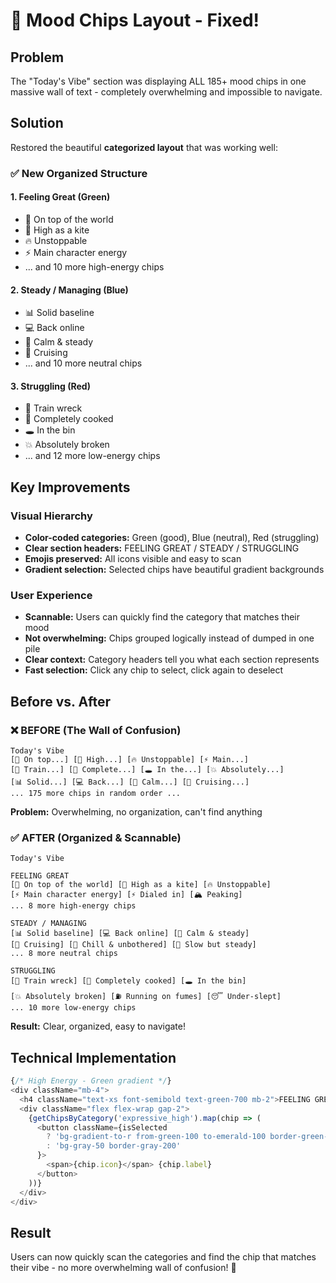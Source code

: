 # 🎨 Mood Chips Layout - Fixed!

## Problem
The "Today's Vibe" section was displaying ALL 185+ mood chips in one massive wall of text - completely overwhelming and impossible to navigate.

## Solution
Restored the beautiful **categorized layout** that was working well:

### ✅ New Organized Structure

#### 1. **Feeling Great** (Green)
- 🚀 On top of the world
- 🌈 High as a kite  
- 🔥 Unstoppable
- ⚡ Main character energy
- ... and 10 more high-energy chips

#### 2. **Steady / Managing** (Blue)
- 📊 Solid baseline
- 💻 Back online
- 🧘 Calm & steady
- 🚗 Cruising
- ... and 10 more neutral chips

#### 3. **Struggling** (Red)
- 🧯 Train wreck
- 🧟 Completely cooked
- 🕳️ In the bin
- 💥 Absolutely broken
- ... and 12 more low-energy chips

## Key Improvements

### Visual Hierarchy
- **Color-coded categories:** Green (good), Blue (neutral), Red (struggling)
- **Clear section headers:** FEELING GREAT / STEADY / STRUGGLING
- **Emojis preserved:** All icons visible and easy to scan
- **Gradient selection:** Selected chips have beautiful gradient backgrounds

### User Experience
- **Scannable:** Users can quickly find the category that matches their mood
- **Not overwhelming:** Chips grouped logically instead of dumped in one pile
- **Clear context:** Category headers tell you what each section represents
- **Fast selection:** Click any chip to select, click again to deselect

## Before vs. After

### ❌ BEFORE (The Wall of Confusion)
```
Today's Vibe
[🚀 On top...] [🌈 High...] [🔥 Unstoppable] [⚡ Main...] 
[🧯 Train...] [🧟 Complete...] [🕳️ In the...] [💥 Absolutely...] 
[📊 Solid...] [💻 Back...] [🧘 Calm...] [🚗 Cruising...]
... 175 more chips in random order ...
```
**Problem:** Overwhelming, no organization, can't find anything

### ✅ AFTER (Organized & Scannable)
```
Today's Vibe

FEELING GREAT
[🚀 On top of the world] [🌈 High as a kite] [🔥 Unstoppable]
[⚡ Main character energy] [⚡ Dialed in] [🏔️ Peaking]
... 8 more high-energy chips

STEADY / MANAGING
[📊 Solid baseline] [💻 Back online] [🧘 Calm & steady]
[🚗 Cruising] [🧊 Chill & unbothered] [🐢 Slow but steady]
... 8 more neutral chips

STRUGGLING
[🧯 Train wreck] [🧟 Completely cooked] [🕳️ In the bin]
[💥 Absolutely broken] [⛽ Running on fumes] [😴 Under-slept]
... 10 more low-energy chips
```
**Result:** Clear, organized, easy to navigate!

## Technical Implementation

```typescript
{/* High Energy - Green gradient */}
<div className="mb-4">
  <h4 className="text-xs font-semibold text-green-700 mb-2">FEELING GREAT</h4>
  <div className="flex flex-wrap gap-2">
    {getChipsByCategory('expressive_high').map(chip => (
      <button className={isSelected 
        ? 'bg-gradient-to-r from-green-100 to-emerald-100 border-green-300'
        : 'bg-gray-50 border-gray-200'
      }>
        <span>{chip.icon}</span> {chip.label}
      </button>
    ))}
  </div>
</div>
```

## Result
Users can now quickly scan the categories and find the chip that matches their vibe - no more overwhelming wall of confusion! 🎉

